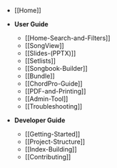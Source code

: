 - [[Home]]

- **User Guide**
  - [[Home-Search-and-Filters]]
  - [[SongView]]
  - [[Slides-(PPTX)]]
  - [[Setlists]]
  - [[Songbook-Builder]]
  - [[Bundle]]
  - [[ChordPro-Guide]]
  - [[PDF-and-Printing]]
  - [[Admin-Tool]]
  - [[Troubleshooting]]

- **Developer Guide**
  - [[Getting-Started]]
  - [[Project-Structure]]
  - [[Index-Building]]
  - [[Contributing]]
